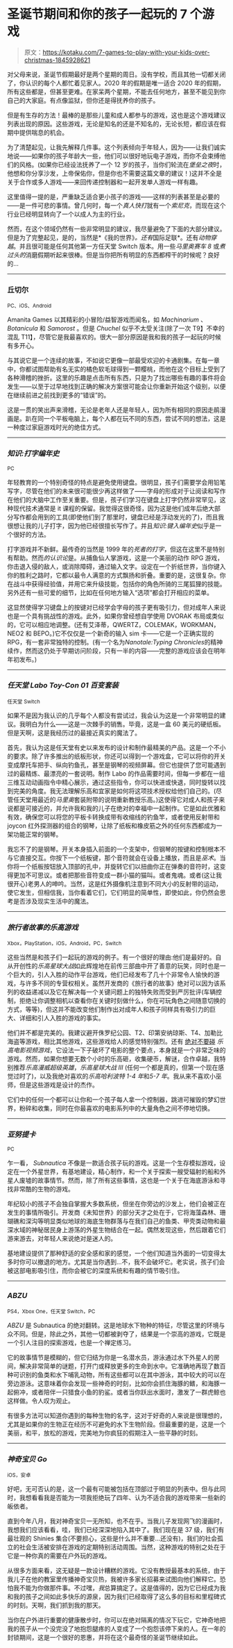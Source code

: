 # 圣诞节期间和你的孩子一起玩的 7 个游戏

> 原文：<https://kotaku.com/7-games-to-play-with-your-kids-over-christmas-1845928621>

对父母来说，圣诞节假期最好是两个星期的周日。没有学校，而且其他一切都关闭了，你认识的每个人都忙着见家人。2020 年的假期是唯一适合 2020 年的假期，所有这些都是，但甚至更难。在家呆两个星期，不能去任何地方，甚至不能见到你自己的大家庭。有点像监狱，但你还是得抚养你的孩子。



但是有生存的方法！最棒的是那些儿童和成人都参与的游戏，这也是这个游戏建议列表出现的原因。这些游戏，无论是知名的还是不知名的，无论长短，都应该在假期中提供喘息的机会。

为了清楚起见，让我先解释几件事。这个列表倾向于年轻人，因为——让我们诚实地说——如果你的孩子年龄大一些，他们可以很好地玩电子游戏，而你不会束缚他们的风格。(如果你已经设法抚养了一个 12 岁的孩子，当你们轮流在*堡垒之夜*时，他想和你分享沙发，上帝保佑你，但是你也不需要这篇文章的建议！)这并不全是关于合作或多人游戏——来回传递控制器和一起开发单人游戏一样有趣。

这里值得一提的是，严重缺乏适合更小孩子的游戏——这样的列表甚至是必要的——是一件可悲的事情。曾几何时，每一个*真人快打*就有一个*索尼克*，而现在这个行业已经明显转向了一个以成人为主的行业。

然而，在这个领域仍然有一些非常明显的建议，我尽量避免了下面的大部分建议。但是为了完整起见，是的，当然是*《我的世界》*。还有*国际足联*。还有*动物穿越*。并且很可能是任何其他第一方任天堂 Switch 版本。用一些*马里奥赛车 8* 或*煮过头的*消磨假期听起来很棒。但是当你把所有明显的东西都榨干的时候呢？良好的...

* * *

### 丘切尔

<small>PC、iOS、Android</small>

Amanita Games 以其精彩的小冒险/益智游戏而闻名，如 *Machinarium* 、 *Botanicula* 和 *Samorost* 。但是 *Chuchel* 似乎不太受关注(除了一次 T9】不幸的混乱 T11】，尽管它是我最喜欢的。很大一部分原因是我和我的孩子一起玩的时候有多开心。 

与其说它是一个连续的故事，不如说它更像一部最受欢迎的卡通剧集。在每一章中，你都试图帮助有名无实的橘色软毛球得到一颗樱桃，而他在这个目标上受到了各种滑稽的挫折。这里的乐趣是点击所有东西，只是为了找出哪些有趣的事件将会发生——以至于过早地找到正确的解决方案很可能会让你重新开始这个级别，以便在继续前进之前找到更多的“错误”的。

这是一贯的笑出声来滑稽，无论是老年人还是年轻人，因为所有相同的原因走鹃漫画是。趴在同一个平板电脑上，每个人都在玩不同的东西，尝试不同的想法，这是一种度过家庭游戏时光的绝佳方式。

* * *

### *知识:打字编年史*

<small>PC</small>

年轻教育的一个特别奇怪的特点是避免使用键盘。很明显，孩子们需要学会用铅笔写字，尽管在他们的未来很可能很少再这样做了——字母的形成对于让阅读和写作在他们的大脑中工作至关重要。但是，孩子们学习在键盘上打字仍然非常罕见，这种现代技术通常是 it 课程的保留。我觉得这很奇怪，因为这是他们成年后绝大部分写作都会用到的工具(即使他们到了那里时，键盘已经是浮动发光的了)，而且我很想让我的儿子打字，因为他已经很擅长写作了。并且*知识:键入编年史*似乎是一个很好的方法。

打字游戏并不新鲜。最传奇的当然是 1999 年的*死者的打字*，但这在这里不是特别有帮助。然而*的认识论*是。从捕鱼仙人掌游戏，这是一个美丽的动作 RPG 游戏，你击退入侵的敌人，或消除障碍，通过输入文字。设定在一个折纸世界，当你键入你的胜利之路时，它都以最令人满意的方式飘扬和折叠。重要的是，这很复杂。你在战斗中获得经验值，并用它来升级技能，包括你的角色所骑的三尾狐狸的技能。另外还有一些可爱的细节，比如在任何地方输入“选项”都会打开相应的菜单。

这显然使得学习键盘上的按键对已经学会字母的孩子更有吸引力，但对成年人来说也是一个具有挑战性的游戏。此外，如果你曾经想自学使用 DVORAK 布局或类似的，它可以相应地调整。(还有艾泽蒂，QWERTZ，COLEMAK，WORKMAN，NEO2 和 BEPO。)它不仅仅是一个新奇的输入 sim 卡——它是一个正确实现的 RPG，有一套非常独特的控制。(有一个名为*Nanotale:Typing Chronicles*的精神续作，然而这仍处于早期访问阶段，只有一半的内容——完整的游戏应该会在明年年初发布。)

* * *

### *任天堂 Labo* *Toy-Con 01 百变套装*

<small>任天堂 Switch</small>

如果不是因为我认识的几乎每个人都没有尝试过，我会认为这是一个非常明显的建议。我明白为什么——这是一次棘手的销售。毕竟，这是一盒 60 美元的硬纸板。但是天啊，这是我经历过的最接近真实的魔法了。

首先，我认为这是任天堂有史以来发布的设计和制作最精美的产品。这是一个不小的要求。除了许多推出的纸板形状，你还可以得到一个游戏盒，它可以将你的开关变成摩托车把手、纵向钓鱼孔，甚至是钢琴的视频屏幕。但它也提供了您可能遇到过的最精炼、最漂亮的一套说明。制作 Labo 的作品需要时间，但每一步都在一组三维互动动画指令中精心展示，通过这些指令，你可以快进或快退，同时旋转以找到完美的角度。我无法理解乐高和宜家是如何将这项技术授权给他们自己的。(尽管任天堂用最近的*马里奥*套装附带的说明重新教授乐高。)这使得它对成人和孩子来说都是可接近的，并允许我和我的儿子在绝对的幸福中一起制作。它是如此优雅和有效，确保您可以将您的平板卡转换成带有收缩线的钓鱼竿，或者使用反射带和 joycon 红外探测器的组合的钢琴，让除了纸板和橡皮筋之外的任何东西都成为一架功能正常的钢琴。

我忘不了的是钢琴。开关本身插入前面的一个支架中，但钢琴的按键和控制根本不与它直接交互。你按下一个纸板键，那个音符就会在设备上播放，而且是*巫术*。当你将一个纸板按钮放入顶部的孔中，并旋转它们以扭曲你正在弹奏的音符时，这变得更加不可思议。或者把那些音符变成一群小猫的猫叫。或者鬼魂。或者(这让我很开心)老男人的呻吟。当然，这是红外摄像机注意到不同大小的反射带的运动，使它发生，但相信我，当你看着它们，它们明显的简单性，即使如此，你仍然会思考是否涉及现实生活中的魔法。

* * *

### *旅行者故事的乐高游戏*

<small>Xbox，PlayStation，iOS，Android，PC，Switch</small>

这些当然是和孩子们一起玩的游戏的例子。有一个很好的理由:他们是最好的。自从开创性的*乐高星球大战*如此辉煌地在前传三部曲中开了善意的玩笑，同时也是一个巨大的，引人入胜的动作平台游戏，他们已经发布了几十个非常令人愉快的游戏，与许多不同的专营权相关。虽然开发商的《旅行者的故事》绝对可以因为该系列的收益递减以及它在解决每一个关键问题上的独特失败而受到严厉批评(车辆控制，拒绝让你调整相机以查看你在关键时刻做什么，你在可玩角色之间随意切换的方式，等等)，但这并不能改变他们制作出对成年人和孩子同样具有吸引力的巨大、详细和引人入胜的游戏的事实。

他们并不都是完美的。我建议避开侏罗纪公园、T2、印第安纳琼斯、T4、加勒比海盗等游戏，相比其他游戏，这些游戏给人的感觉特别强烈。还有 [绝对不要碰](https://www.rockpapershotgun.com/2014/02/10/wot-i-think-the-lego-movie-videogame/) *乐高电影视频游戏*，它设法一下子破坏了电影的整个要点，本身就是一个非常乏味的游戏。然而，如果你想要无数个小时的乐高砸，收集硬币，解谜，合作卓越，我特别推荐*乐高漫威超级英雄*，*乐高星球大战 III* (任何一个都是真的，但第一个现在感觉过时了)，以及我绝对喜欢的*乐高哈利波特 1-4 年*和*5-7 年*。我从来不喜欢小巫师，但是这些游戏是设计的杰作。

它们中的任何一个都可以让你和一个孩子每人拿一个控制器，跳进可摧毁的梦幻世界，粉碎和收集，同时在你最喜欢的电影系列中的大量角色之间不停地切换。

* * *

### *亚努提卡*

<small>PC</small>

乍一看， *Subnautica* 不像是一款适合孩子玩的游戏。这是一个生存模拟游戏，设定在一个外星世界，有基地建设，精心制作，和一个关于探索一艘受辐射的船和外星人废墟的故事情节。然而，除了所有这些事情，这也是一个关于在海底游泳和寻找非常酷的生物的游戏。

年纪较小的孩子不会独自掌握大多数系统，但坐在你旁边的沙发上，他们会被正在发生的事情所吸引。开发商《未知世界》的部分天才之处在于，它将海藻森林、珊瑚礁和深沟等明显类似地球的海底生物群落与在我们自己的鱼类、甲壳类动物和最深水域的神秘居民身上游荡的外星生物结合在一起。偶然发现这些，然后跟着它们游来游去，对年轻人来说绝对是迷人的。

基地建设提供了那种舒适的安全感和家的感觉，一个他们知道当外面的一切变得太多时你可以撤退的地方。尤其是当你遇到…不，我不会破坏它。老实说，孩子们会被这部电影吸引住，而你会被它的深度系统和有趣的情节吸引住。

* * *

### *ABZU*

<small>PS4，Xbox One，任天堂 Switch，PC</small>

*ABZU* 是 Subnautica 的绝对翻转。这是地球水下物种的特征，尽管这里的环境与众不同。但是，除此之外，其他一切都被剥夺了，结果是一个崇高的游戏，它既是一个引人注目的探索游戏，也是一个禅定练习。

它的故事情节是模糊的，但它归结为你是一名潜水员，游泳通过水下外星人的房间，解决非常简单的谜题，打开门或释放更多的生命到水中。它准确地再现了数百种可识别的鱼类和水下哺乳动物，所有这些都可以在其中游泳，其中较大的可以在旁边游泳。这意味着你会发现一些神奇的时刻，比如你会抓住海豚的鳍，和海豚一起俯冲，或者陪伴一只猎食小鱼的豹鲨。或者当你跃出水面时，激发了一群虎鲸也这样做。令人叹为观止。

有很多方法可以知道你遇到的每种生物的名字，这对于好奇的人来说是很理想的，尤其是如果你的生物正在经历不可避免的水下生物阶段。但最重要的是，这是一个美丽，和平，放松的游戏，完美地为你疯狂的假期注入一些平静的时刻。

* * *

### *神奇宝贝 Go*

<small>iOS，安卓</small>

好吧，无可否认的是，这一个最有可能被包括在顶部过于明显的列表中。但与此同时，我想看看我是否能为一项我拒绝玩了四年、认为不适合我的游戏带来一些新的皈依者。

直到今年八月，我对神奇宝贝一无所知，也不在乎。当我儿子发现网飞的漫画时，我想我们应该看看，哇，我们已经深深地陷入其中了。我们现在是 37 级，我们有最壮观的 Shinies 集合(不要担心，这些是什么并不重要…还没有)，我们的社会孤立的社会生活被安排在游戏的定期特别活动周围。当然，这种游戏的特别之处在于它是一种你真的需要在户外玩的游戏。

从很多方面来看，这无疑是一款设计糟糕的游戏。它没有教授最基本的系统，由于我儿子在他的教室里传播神奇宝贝热，我被许多家长招募来试图向他们解释它。恐怕我不能为你做那件事。不过嘿，*我*总算搞定了。这是值得的，因为它已经成为我和我的孩子之间如此多快乐的源泉，因为我们已经取得了这么多的目标和里程碑式的时刻。天啊，我们抓到我的那天。

当你在户外进行重要的健康散步时，你可以在绝对隔离的情况下玩它，它神奇地把我的孩子从一个没完没了地抱怨腿疼的人变成了一个抱怨该停下来的人。在一年的封锁期间，这是一个很好的恩惠，并将在这个最奇怪的圣诞节继续如此。
